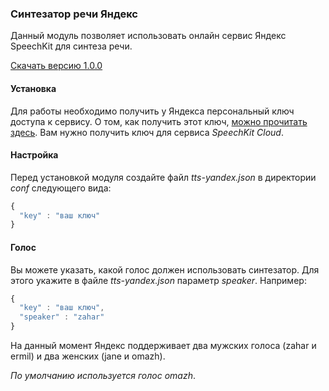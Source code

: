### Синтезатор речи Яндекс
Данный модуль позволяет использовать онлайн сервис Яндекс SpeechKit для синтеза речи.

[Скачать версию 1.0.0](https://bintray.com/artifact/download/uzyovoys/aggregate/com/aggregate/tts-yandex/1.0.0/tts-yandex-1.0.0.jar)

#### Установка
Для работы необходимо получить у Яндекса персональный ключ доступа к сервису.
О том, как получить этот ключ, [можно прочитать здесь](https://tech.yandex.ru/speechkit/cloud/doc/intro/faq/concepts/about-docpage/#q4_30).
Вам нужно получить ключ для сервиса *SpeechKit Cloud*.

#### Настройка
Перед установкой модуля создайте файл _tts-yandex.json_ в директории _conf_ следующего вида:

```javascript
{
  "key" : "ваш ключ"
}
```

#### Голос
Вы можете указать, какой голос должен использовать синтезатор. Для этого укажите в файле _tts-yandex.json_ параметр _speaker_. Например:

```javascript
{
  "key" : "ваш ключ",
  "speaker" : "zahar"
}
```

На данный момент Яндекс поддерживает два мужских голоса (zahar и ermil) и два женских (jane и omazh).

_По умолчанию используется голос omazh_.
